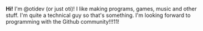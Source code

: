 **Hi!** I'm @otidev (or just oti)! I like making programs, games, music and other stuff. I'm quite a technical guy so that's something.
I'm looking forward to programming with the Github community!!!11!

<!---
otidev/otidev is a ✨ special ✨ repository because its `README.md` (this file) appears on your GitHub profile.
You can click the Preview link to take a look at your changes.
--->
